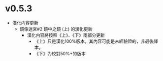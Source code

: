 # v0.5.3
- 漢化内容更新
  - 鏡像迷宮#2 鏡中之鏡 (上) 的漢化更新
    - 漢化内容將按照《上》、《下》兩部分更新
      - 《上》只是漢化100%版本，其內容可能是未經驗證的，非最後譯本。
      - 《下》为校對50%+的版本
